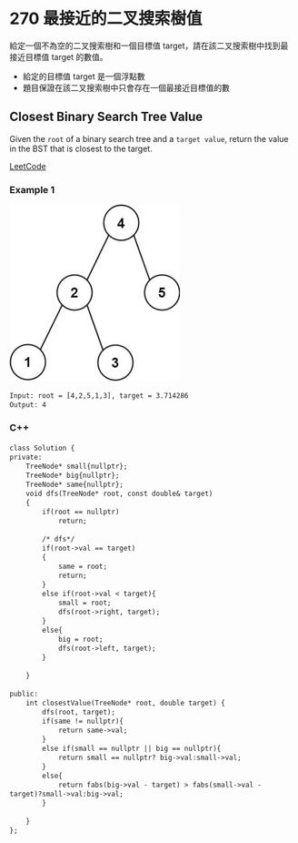 # 270 最接近的二叉搜索樹值

給定一個不為空的二叉搜索樹和一個目標值 target，請在該二叉搜索樹中找到最接近目標值 target 的數值。

* 給定的目標值 target 是一個浮點數
* 題目保證在該二叉搜索樹中只會存在一個最接近目標值的數

## Closest Binary Search Tree Value

Given the `root` of a binary search tree and a `target value`, return the value in the BST that is closest to the target.

[LeetCode](https://leetcode-cn.com/problems/closest-binary-search-tree-value)

### Example 1

<img src="img/270.jpg" width = "300"/>

```
Input: root = [4,2,5,1,3], target = 3.714286
Output: 4
```

### C++ 

```
class Solution {
private:
    TreeNode* small{nullptr};
    TreeNode* big{nullptr};
    TreeNode* same{nullptr};
    void dfs(TreeNode* root, const double& target)
    {
        if(root == nullptr)
            return;
        
        /* dfs*/
        if(root->val == target)
        {    
            same = root;
            return;
        }
        else if(root->val < target){
            small = root;
            dfs(root->right, target);
        }
        else{
            big = root;
            dfs(root->left, target);
        }

    }
    
public:
    int closestValue(TreeNode* root, double target) {
        dfs(root, target);
        if(same != nullptr){
            return same->val;
        }
        else if(small == nullptr || big == nullptr){
            return small == nullptr? big->val:small->val;
        }
        else{
            return fabs(big->val - target) > fabs(small->val - target)?small->val:big->val;
        }

    }
};
```
